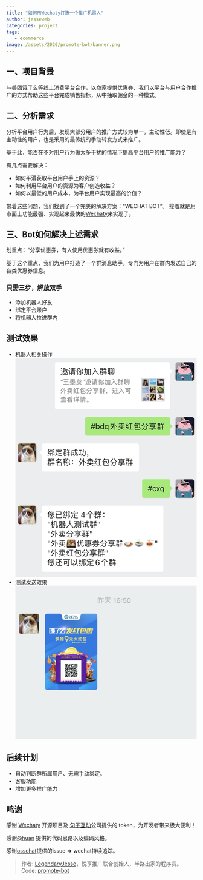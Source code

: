 ```yaml
---
title: "如何用Wechaty打造一个推广机器人"
author: jesseweb
categories: project
tags:
   - ecommerce
image: /assets/2020/promote-bot/banner.png
---
```


## 一、项目背景

与美团饿了么等线上消费平台合作，以商家提供优惠券、我们以平台与用户合作推广的方式帮助这些平台完成销售指标，从中抽取佣金的一种模式。

## 二、分析需求

分析平台用户行为后，发现大部分用户的推广方式较为单一，主动性低。即使是有主动性的用户，也是采用的最传统的手动转发方式来推广。

基于此，能否在不对用户行为做太多干扰的情况下提高平台用户的推广能力？

有几点需要解决：

* 如何平滑获取平台用户手上的资源？
* 如何利用平台用户的资源为客户创造收益？
* 如何以最低的用户成本，为平台用户实现最高的价值？

带着这些问题，我们找到了一个完美的解决方案：“WECHAT BOT”。
接着就是用市面上功能最强、实现起来最快的[Wechaty](https://github.com/wechaty/wechaty)来实现了。

## 三、Bot如何解决上述需求

划重点：“分享优惠券，有人使用优惠券就有收益。”

基于这个重点，我们为用户打造了一个群消息助手，专门为用户在群内发送自己的各类优惠券信息。

### 只需三步，解放双手

* 添加机器人好友
* 绑定平台账户
* 将机器人拉进群内

## 测试效果

* 机器人相关操作
    ![INVITE](/assets/2020/promote-bot/result.jpg)
* 测试发送效果
    ![INVITE](/assets/2020/promote-bot/result1.png)

## 后续计划

* 自动判断群所属用户、无需手动绑定。
* 客服功能
* 增加更多推广能力

## 鸣谢

感谢 [Wechaty](https://github.com/wechaty/wechaty) 开源项目及 [句子互动](https://www.juzibot.com/)公司提供的 token，为开发者带来极大便利！

感谢[@huan](https://github.com/huan) 提供的代码思路以及编码风格。

感谢[osschat](https://github.com/kaiyuanshe/osschat)提供的issue => wechat持续追踪。

> 作者: [LegendaryJesse](https://github.com/JesseWeb)，悦享推广联合创始人，半路出家的程序员。
> Code: [promote-bot](https://github.com/JesseWeb/promote-bot)
